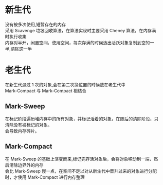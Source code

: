 # 新生代

没有被多次使用,短暂存在的内存  
采用 Scavenge 垃圾回收算法，在算法实现时主要采用 Cheney 算法，在内存满时执行收集  
内存对半开，闲置空间，使用空间，每次存满的时候选出活跃对象复制到空的一半,清除这一半

# 老生代

在新生代混过 1 次的对象,会在第二次换位置的时候放在老生代中  
Mark-Compact 与 Mark-Compact 相结合

## Mark-Sweep

在标记阶段遍历堆内存中的所有对象，并标记活着的对象，在随后的清除阶段，只清除没有被标记的对象。  
会导致内存碎片。

## Mark-Compact

在 Mark-Sweep 的基础上演变而来,标记完存活对象后，会将对象移动到一端，然后清除边界外的内存  
会比 Mark-Sweep 慢一点，在空间不足以对从新生代中晋升过来的对象进行分配时，才使用 Mark-Compact 进行内存整理
